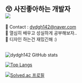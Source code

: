 <h2> 😚 사진좋아하는 개발자 <br>
    <a href="https://https://www.instagram.com/strap_m_/">
    <img 
        src="http://img.shields.io/badge/-Instagram-333333?style=flat&logo=Instagram&link=https://www.instagram.com/strap_m_/"
        style="height : auto; "/>
    </a>
</h2>

<span> 📧 Contact : dydgh142@naver.com </span> <br>
<span> 🔎 열심히 배우고 성실하게 공부해보자.. </span> <br>
<span> 📸 디자인 하는건 재밌긴해 :) </span>
<br><br>

<!-- <a href="https://velog.io/@dding_ji">
    <img 
        src="http://img.shields.io/badge/-Velog-00aaa7?style=flat&logo=Vector Logo Zone&link=https://velog.io/@dding_ji"
        style="height : auto; margin-left : 10px; margin-right : 10px;"/>
</a> -->
<!--<a href="https://legend-salamander-66c.notion.site/Kim-Myoung-Ji-12740c88e9c848708dd69b6c0adc1ef4">
    <img 
        src="http://img.shields.io/badge/-Notion-2ba640?style=flat&logo=Notion&link=https://legend-salamander-66c.notion.site/ff89b3affbf543f2b81e603b51dfe6ee"
        style="height : auto; margin-left : 10px; margin-right : 10px;"/>
</a>-->

![dydgh142 GitHub stats](https://github-readme-stats.vercel.app/api?username=dydgh142&show_icons=true&theme=material-palenight)


[![Top Langs](https://github-readme-stats.vercel.app/api/top-langs/?username=dydgh142&layout=compact&theme=material-palenight&langs_count=8)](https://github.com/anuraghazra/github-readme-stats)



[![Solved.ac
프로필](http://mazassumnida.wtf/api/v2/generate_badge?boj=dydgh142)](https://solved.ac/dydgh142)
